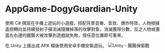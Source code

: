 # AppGame-DogyGuardian-Unity

使用 C# 撰寫在手機上遊玩的小遊戲，搭配背景音樂、音效、爆炸特效，人物根據遙控轉向並持續發射子彈消滅隨機掉落的攻擊對象，消滅獲得分數，反之人物或畫面左右邊的臘腸犬被攻擊到遊戲就失敗，按任意位置即可重來。

在 Unity 上匯出成 APK 檔後使用安卓手機安裝遊玩。
![Unity - 腸腸保衛戰](https://user-images.githubusercontent.com/45446409/235060072-ce409e1d-d4a3-4aac-8f88-9c81326b3eb2.png)
